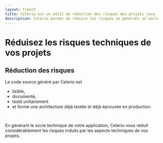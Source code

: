 ```yaml
---
layout: french
title: Celerio est un outil de réduction des risques des projets java
description: Celerio permet de réduire les risques en générant un socle technique robuste, clair, documenté, unit-testé et déjà éprouvé en production 
---
```

<h1>Réduisez les risques techniques de vos projets</h1>
<h2><a name="reduire-les-risques">Réduction des risques</a></h2>

<p>
    Le code source généré par Celerio est 
</p>    
<ul class="benefitsList">
    <li>lisible, </li>
    <li>documenté, </li>
    <li>testé unitairement </li>
    <li>et forme une architecture déjà testée et déjà éprouvée en production.</li>
</ul>
<br/>
<p>
    En générant le socle technique de votre application, Celerio vous réduit considérablement
    les risques induits par les aspects techniques de vos projets.
</p>
